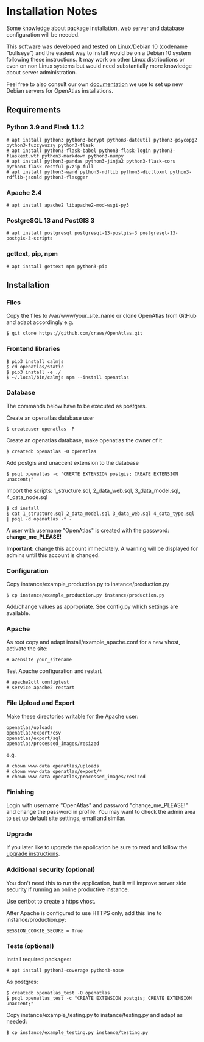 # Installation Notes
Some knowledge about package installation, web server and database configuration
will be needed.

This software was developed and tested on Linux/Debian 10 (codename "bullseye")
and the easiest way to install would be on a Debian 10 system following these
instructions. It may work on other Linux distributions or even on non Linux
systems but would need substantially more knowledge about server administration.

Feel free to also consult our own
[documentation](https://redmine.openatlas.eu/projects/uni/wiki/Debian_server_installation)
we use to set up new Debian servers for OpenAtlas installations.

## Requirements

### Python 3.9 and Flask 1.1.2

    # apt install python3 python3-bcrypt python3-dateutil python3-psycopg2 python3-fuzzywuzzy python3-flask
    # apt install python3-flask-babel python3-flask-login python3-flaskext.wtf python3-markdown python3-numpy
    # apt install python3-pandas python3-jinja2 python3-flask-cors python3-flask-restful p7zip-full
    # apt install python3-wand python3-rdflib python3-dicttoxml python3-rdflib-jsonld python3-flasgger

### Apache 2.4

    # apt install apache2 libapache2-mod-wsgi-py3

### PostgreSQL 13 and PostGIS 3

    # apt install postgresql postgresql-13-postgis-3 postgresql-13-postgis-3-scripts

### gettext, pip, npm

    # apt install gettext npm python3-pip

## Installation

### Files

Copy the files to /var/www/your_site_name or clone OpenAtlas from GitHub and
adapt accordingly e.g.

    $ git clone https://github.com/craws/OpenAtlas.git

### Frontend libraries

    $ pip3 install calmjs
    $ cd openatlas/static
    $ pip3 install -e ./
    $ ~/.local/bin/calmjs npm --install openatlas

### Database

The commands below have to be executed as postgres.

Create an openatlas database user

    $ createuser openatlas -P

Create an openatlas database, make openatlas the owner of it

    $ createdb openatlas -O openatlas

Add postgis and unaccent extension to the database

    $ psql openatlas -c "CREATE EXTENSION postgis; CREATE EXTENSION unaccent;"

Import the scripts: 1_structure.sql, 2_data_web.sql, 3_data_model.sql,
4_data_node.sql

    $ cd install
    $ cat 1_structure.sql 2_data_model.sql 3_data_web.sql 4_data_type.sql | psql -d openatlas -f -

A user with username "OpenAtlas" is created with the password:
**change_me_PLEASE!**

**Important**: change this account immediately. A warning will be displayed for
admins until this account is changed.

### Configuration

Copy instance/example_production.py to instance/production.py

    $ cp instance/example_production.py instance/production.py

Add/change values as appropriate. See config.py which settings are available.

### Apache

As root copy and adapt install/example_apache.conf for a new vhost, activate
the site:

    # a2ensite your_sitename

Test Apache configuration and restart

    # apache2ctl configtest
    # service apache2 restart

### File Upload and Export

Make these directories writable for the Apache user:

    openatlas/uploads
    openatlas/export/csv
    openatlas/export/sql
    openatlas/processed_images/resized

e.g.

    # chown www-data openatlas/uploads
    # chown www-data openatlas/export/*
    # chown www-data openatlas/processed_images/resized

### Finishing

Login with username "OpenAtlas" and password "change_me_PLEASE!" and change the
password in profile. You may want to check the admin area to set up default site
settings, email and similar.

### Upgrade

If you later like to upgrade the application be sure to read and follow the
[upgrade instructions](install/upgrade/upgrade.md).

### Additional security (optional)

You don't need this to run the application, but it will improve server side
security if running an online productive instance.

Use certbot to create a https vhost.

After Apache is configured to use HTTPS only, add this line to
instance/production.py:

    SESSION_COOKIE_SECURE = True

### Tests (optional)

Install required packages:

    # apt install python3-coverage python3-nose

As postgres:

    $ createdb openatlas_test -O openatlas
    $ psql openatlas_test -c "CREATE EXTENSION postgis; CREATE EXTENSION unaccent;"

Copy instance/example_testing.py to instance/testing.py and adapt as needed:

    $ cp instance/example_testing.py instance/testing.py
